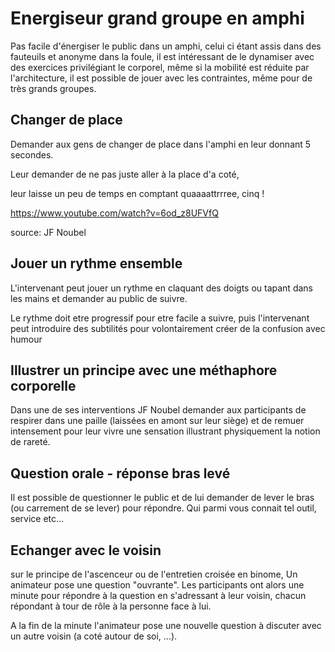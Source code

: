 <!--

---
title: Energiseurs de grands groupes 
description: Une liste de formats pour dynamiser des grands groupes dans le cadre contraint d'un amphithéatre.
image_url: 
---

-->


# Energiseur grand groupe en amphi

Pas facile d'énergiser le public dans un amphi, celui ci étant assis dans des fauteuils et anonyme dans la foule, il est intéressant de le dynamiser avec des exercices privilégiant le corporel, même si la mobilité est réduite par l'architecture, il est possible de jouer avec les contraintes, même pour de très grands groupes.


## Changer de place

Demander aux gens de changer de place dans l'amphi en leur donnant 5 secondes. 

Leur demander de ne pas juste aller à la place d'a coté, 

leur laisse un peu de temps en comptant quaaaattrrree, cinq !

https://www.youtube.com/watch?v=6od_z8UFVfQ

source: JF Noubel

## Jouer un rythme ensemble

L'intervenant peut jouer un rythme en claquant des doigts ou tapant dans les mains et demander au public de suivre. 

Le rythme doit etre progressif pour etre facile a suivre, puis l'intervenant peut introduire des subtilités pour volontairement créer de la confusion avec humour

## Illustrer un principe avec une méthaphore corporelle

Dans une de ses interventions JF Noubel demander aux participants de respirer dans une paille (laissées en amont sur leur siège) et de remuer intensement pour leur vivre une sensation illustrant physiquement la notion de rareté.

## Question orale - réponse bras levé

Il est possible de questionner le public et de lui demander de lever le bras (ou carrement de se lever) pour répondre. Qui parmi vous connait tel outil, service etc...

## Echanger avec le voisin

sur le principe de l'ascenceur ou de l'entretien croisée en binome, Un animateur pose une question "ouvrante". Les participants ont alors une minute pour répondre à la question en s'adressant à leur voisin, chacun répondant à tour de rôle à la personne face à lui.

A la fin de la minute l'animateur pose une nouvelle question à discuter avec un autre voisin (a coté autour de soi, ...).
